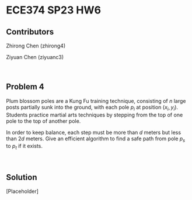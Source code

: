 # ECE374 SP23 HW6

## Contributors

Zhirong Chen (zhirong4)

Ziyuan Chen (ziyuanc3)

<br>

## Problem 4

Plum blossom poles are a Kung Fu training technique, consisting of $n$ large posts partially sunk into the ground, with each pole $p_i$ at position $(x_i, y_i)$. Students practice martial arts techniques by stepping from the top of one pole to the top of another pole.

In order to keep balance, each step must be more than $d$ meters but less than $2d$ meters. Give an efficient algorithm to find a safe path from pole $p_s$ to $p_t$ if it exists.

<br>

## Solution

[Placeholder]
